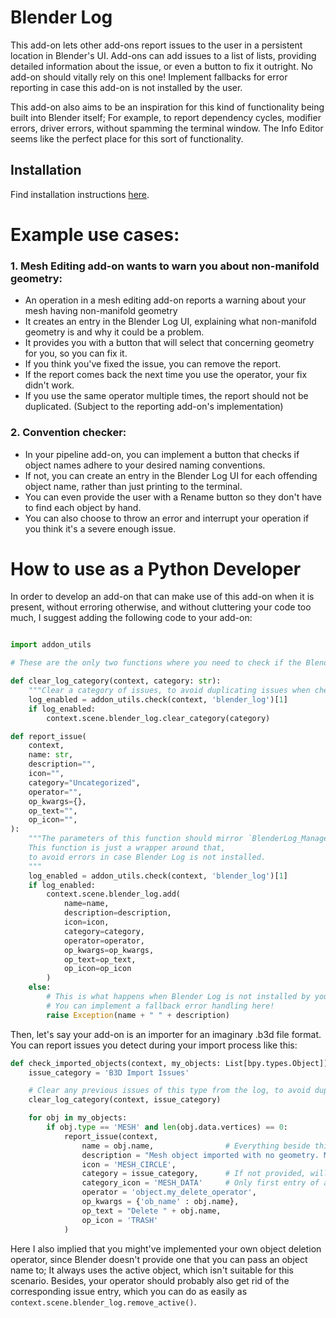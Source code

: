# Blender Log

This add-on lets other add-ons report issues to the user in a persistent location in Blender's UI. 
Add-ons can add issues to a list of lists, providing detailed information about the issue, or even a button to fix it outright.
No add-on should vitally rely on this one! Implement fallbacks for error reporting in case this add-on is not installed by the user.

This add-on also aims to be an inspiration for this kind of functionality being built into Blender itself; For example, to report dependency cycles, modifier errors, driver errors, without spamming the terminal window. The Info Editor seems like the perfect place for this sort of functionality.

## Installation
Find installation instructions [here](https://studio.blender.org/tools/addons/overview).

# Example use cases:

### 1. Mesh Editing add-on wants to warn you about non-manifold geometry:
- An operation in a mesh editing add-on reports a warning about your mesh having non-manifold geometry
- It creates an entry in the Blender Log UI, explaining what non-manifold geometry is and why it could be a problem.
- It provides you with a button that will select that concerning geometry for you, so you can fix it.
- If you think you've fixed the issue, you can remove the report.
- If the report comes back the next time you use the operator, your fix didn't work.
- If you use the same operator multiple times, the report should not be duplicated. (Subject to the reporting add-on's implementation)

### 2. Convention checker:
- In your pipeline add-on, you can implement a button that checks if object names adhere to your desired naming conventions.
- If not, you can create an entry in the Blender Log UI for each offending object name, rather than just printing to the terminal.
- You can even provide the user with a Rename button so they don't have to find each object by hand.
- You can also choose to throw an error and interrupt your operation if you think it's a severe enough issue.


# How to use as a Python Developer
In order to develop an add-on that can make use of this add-on when it is present, without erroring otherwise, and without cluttering your code too much, I suggest adding the following code to your add-on:

```python

import addon_utils

# These are the only two functions where you need to check if the Blender Log add-on is present.

def clear_log_category(context, category: str):
    """Clear a category of issues, to avoid duplicating issues when checking for them multiple times."""
    log_enabled = addon_utils.check(context, 'blender_log')[1]
    if log_enabled:
        context.scene.blender_log.clear_category(category)

def report_issue(
    context,
    name: str,
    description="",
    icon="",
    category="Uncategorized",
    operator="",
    op_kwargs={},
    op_text="",
    op_icon="",
):
    """The parameters of this function should mirror `BlenderLog_Manager.add()`.
    This function is just a wrapper around that, 
    to avoid errors in case Blender Log is not installed.
    """
    log_enabled = addon_utils.check(context, 'blender_log')[1]
    if log_enabled:
        context.scene.blender_log.add(
            name=name,
            description=description,
            icon=icon,
            category=category,
            operator=operator,
            op_kwargs=op_kwargs,
            op_text=op_text,
            op_icon=op_icon
        )
    else:
        # This is what happens when Blender Log is not installed by your user. 
        # You can implement a fallback error handling here!
        raise Exception(name + " " + description)
```

Then, let's say your add-on is an importer for an imaginary .b3d file format. You can report issues you detect during your import process like this:

```python
def check_imported_objects(context, my_objects: List[bpy.types.Object]):
    issue_category = 'B3D Import Issues'

    # Clear any previous issues of this type from the log, to avoid duplicate reports.
    clear_log_category(context, issue_category)

    for obj in my_objects:
        if obj.type == 'MESH' and len(obj.data.vertices) == 0:
            report_issue(context,
                name = obj.name,                # Everything beside this is optional.
                description = "Mesh object imported with no geometry. Might as well delete it.",
                icon = 'MESH_CIRCLE',
                category = issue_category,      # If not provided, will default to "Uncategorized".
                category_icon = 'MESH_DATA'     # Only first entry of a category will set the category's icon.
                operator = 'object.my_delete_operator',
                op_kwargs = {'ob_name' : obj.name},
                op_text = "Delete " + obj.name,
                op_icon = 'TRASH'
            )
```

Here I also implied that you might've implemented your own object deletion operator, since Blender doesn't provide one that you can pass an object name to; It always uses the active object, which isn't suitable for this scenario. Besides, your operator should probably also get rid of the corresponding issue entry, which you can do as easily as `context.scene.blender_log.remove_active()`.
